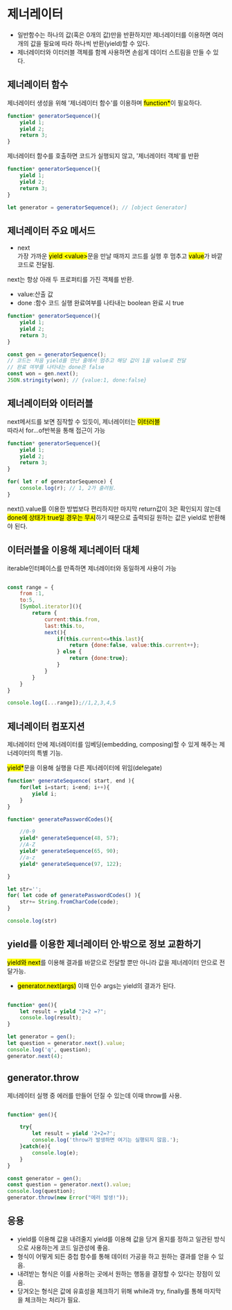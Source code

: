 # 제너레이터 
 - 일반함수는 하나의 값(혹은 0개의 값)만을 반환하지만 제너레이터를 이용하면 여러 개의 값을 필요에 따라 하나씩 반환(yield)할 수 있다.
 - 제너레이터와 이터러블 객체를 함께 사용하면 손쉽게 데이터 스트림을 만들 수 있다.

## 제너레이터 함수 
제너레이터 생성을 위해 '제너레이터 함수'를 이용하며 <mark>function*</mark>이 필요하다.  

```javascript
function* generatorSequence(){
    yield 1;
    yield 2;
    return 3;
}
```
제너레이터 함수를 호출하면 코드가 실행되지 않고, '제너레이터 객체'를 반환

```javascript
function* generatorSequence(){
    yield 1;
    yield 2;
    return 3;
}

let generator = generatorSequence(); // [object Generator] 
```

## 제너레이터 주요 메서드

- next  
가장 가까운 <mark>yield \<value\></mark>문을 만날 때까지 코드를 실행 후 멈추고 <mark>value</mark>가 바깥 코드로 전달됨. 

next는 항상 아래 두 프로퍼티를 가진 객체를 반환.
- value:산출 값
- done :함수 코드 실행 완료여부를 나타내는 boolean 완료 시 true
  
```javascript
function* generatorSequence(){
    yield 1;
    yield 2;
    return 3;
}

const gen = generatorSequence();
// 코드는 처음 yield를 만난 줄에서 멈추고 해당 값이 1을 value로 전달
// 완료 여부를 나타내는 done은 false
const won = gen.next();
JSON.stringity(won); // {value:1, done:false}

```

## 제너레이터와 이터러블

next메서드를 보면 짐작할 수 있듯이, 제너레이터는 <mark>이터러블</mark>  
따라서 for...of반복을 통해 접근이 가능

```javascript
function* generatorSequence(){
    yield 1;
    yield 2;
    return 3;
}

for( let r of generatorSequence) {
    console.log(r); // 1, 2가 출려됨.
}
```
next().value를 이용한 방법보다 편리하지만 마지막 return값이 3은 확인되지 않는데 <mark>done에 상태가 true일 경우는 무시</mark>하기 때문으로 출력되길 원하는 값은 yield로 반환해야 된다.

## 이터러블을 이용해 제너레이터 대체 
iterable인터페이스를 만족하면 제너레이터와 동일하게 사용이 가능 

```javascript

const range = {
    from :1,
    to:5,
    [Symbol.iterator](){
        return {
            current:this.from,
            last:this.to,
            next(){
                if(this.current<=this.last){
                    return {done:false, value:this.current++};
                } else {
                    return {done:true};
                }
            }
        }
    }
}

console.log([...range]);//1,2,3,4,5
``` 

## 제너레이터 컴포지션 
제너레이터 안에 제너레이터를 임베딩(embedding, composing)할 수 있게 해주는 제너레이터의 특별 기능.  

<mark>yield*</mark>문을 이용해 실행을 다른 제너레이터에 위임(delegate)

```javascript
function* generateSequence( start, end ){
    for(let i=start; i<end; i++){
        yield i;
    }
}

function* generatePasswordCodes(){

    //0-9
    yield* generateSequence(48, 57);
    //A-Z
    yield* generateSequence(65, 90);
    //a-z
    yield* generateSequence(97, 122);

}

let str='';
for( let code of generatePasswordCodes() ){
    str+= String.fromCharCode(code);
}

console.log(str)

```


## yield를 이용한 제너레이터 안∙밖으로 정보 교환하기  

<mark>yield와 next</mark>를 이용해 결과를 바깥으로 전달할 뿐만 아니라 값을 제너레이터 안으로 전달가능. 
- <mark>generator.next(args)</mark> 이때 인수 args는 yield의 결과가 된다.

```javascript

function* gen(){
    let result = yield "2+2 =?";
    console.log(result);
}

let generator = gen();
let question = generator.next().value;
console.log('q', question);
generator.next(4);
```

## generator.throw 
제너레이터 실행 중 에러를 만들어 던질 수 있는데 이때 throw를 사용.

```javascript

function* gen(){

    try{
        let result = yield '2+2=?';
        console.log('throw가 발생하면 여기는 실행되지 않음.');
    }catch(e){
        console.log(e);
    }
} 

const generator = gen();
const question = generator.next().value;
console.log(question);
generator.throw(new Error("에러 발생!"));
```

## 응용 
 - yield를 이용해 값을 내려줄지 yield를 이용해 값을 당겨 올지를 정하고 일관된 방식으로 사용하는게 코드 일관성에 좋음.
 - 형식이 어떻게 되든 중첩 함수를 통해 데이터 가공을 하고 원하는 결과를 얻을 수 있음.
 - 내려받는 형식은 이를 사용하는 곳에서 원하는 행동을 결정할 수 있다는 장점이 있음.
 - 당겨오는 형식은 값에 유효성을 체크하기 위해 while과 try, finally를 통해 마지막을 체크하는 처리가 필요.